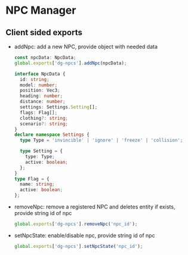 # NPC Manager

## Client sided exports
- addNpc: add a new NPC, provide object with needed data
  ```ts
  const npcData: NpcData;
  global.exports['dg-npcs'].addNpc(npcData);

  interface NpcData {
    id: string;
    model: number;
    position: Vec3;
    heading: number;
    distance: number;
    settings: Settings.Setting[];
    flags: Flag[];
    clothing?: string;
    scenario?: string;
  }
  declare namespace Settings {
    type Type = 'invincible' | 'ignore' | 'freeze' | 'collision';

    type Setting = {
      type: Type;
      active: boolean;
    };
  }
  type Flag = {
    name: string;
    active: boolean;
  };
  ```
- removeNpc: remove a registered NPC and deletes entity if exists, provide string id of npc
  ```ts
  global.exports['dg-npcs'].removeNpc('npc_id');
  ```
- setNpcState: enable/disable npc, provide string id of npc
  ```ts
  global.exports['dg-npcs'].setNpcState('npc_id');
  ```
